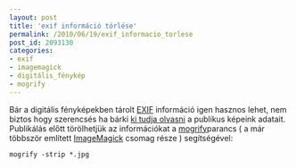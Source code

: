 ```yaml
---
layout: post
title: 'exif információ törlése'
permalink: /2010/06/19/exif_informacio_torlese
post_id: 2093130
categories: 
- exif
- imagemagick
- digitális_fénykép
- mogrify
---
```


Bár a digitális fényképekben tárolt 
[EXIF](http://hu.wikipedia.org/wiki/Exif) információ igen hasznos lehet, nem biztos hogy szerencsés ha bárki 
[ki tudja olvasni](/2010/05/14/exiftool) a publikus képeink adatait. Publikálás előtt törölhetjük az információkat a 
[mogrify](http://www.imagemagick.org/www/mogrify.html)parancs ( a már többször említett 
[ImageMagick](http://www.imagemagick.org/) csomag része ) segítségével: 
```
mogrify -strip *.jpg
```